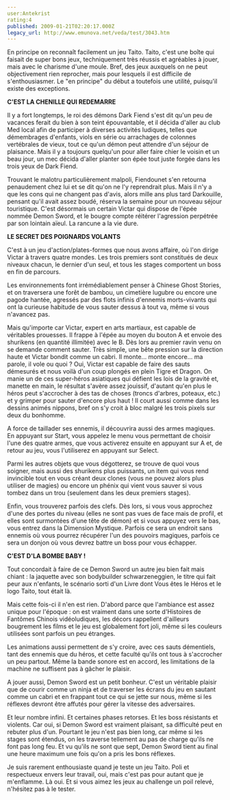 ```yaml
---
user:Antekrist
rating:4
published: 2009-01-21T02:20:17.000Z
legacy_url: http://www.emunova.net/veda/test/3043.htm
---
```

En principe on reconnaît facilement un jeu Taito. Taito, c'est une boîte qui faisait de super bons jeux, techniquement très réussis et agréables à jouer, mais avec le charisme d'une moule. Bref, des jeux auxquels on ne peut objectivement rien reprocher, mais pour lesquels il est difficile de s'enthousiasmer. Le "en principe" du début a toutefois une utilité, puisqu'il existe des exceptions.  

  

**C'EST LA CHENILLE QUI REDEMARRE**  

Il y a fort longtemps, le roi des démons Dark Fiend s'est dit qu'un peu de vacances ferait du bien à son teint épouvantable, et il décida d'aller au club Med local afin de participer à diverses activités ludiques, telles que démembrages d'enfants, viols en série ou arrachages de colonnes vertébrales de vieux, tout ce qu'un démon peut attendre d'un séjour de plaisance. Mais il y a toujours quelqu'un pour aller faire chier le voisin et un beau jour, un mec décida d'aller planter son épée tout juste forgée dans les trois yeux de Dark Fiend.  

Trouvant le malotru particulièrement malpoli, Fiendounet s'en retourna penaudement chez lui et se dit qu'on ne l'y reprendrait plus. Mais il n'y a que les cons qui ne changent pas d'avis, alors mille ans plus tard Darkouille, pensant qu'il avait assez boudé, réserva la semaine pour un nouveau séjour touristique. C'est désormais un certain Victar qui dispose de l'épée nommée Demon Sword, et le bougre compte réitérer l'agression perpétrée par son lointain aïeul. La rancune a la vie dure.  

  

**LE SECRET DES POIGNARDS VOLANTS**  

C'est à un jeu d'action/plates-formes que nous avons affaire, où l'on dirige Victar à travers quatre mondes. Les trois premiers sont constitués de deux niveaux chacun, le dernier d'un seul, et tous les stages comportent un boss en fin de parcours.  

Les environnements font irrémédiablement penser à Chinese Ghost Stories, et on traversera une forêt de bambou, un cimetière lugubre ou encore une pagode hantée, agressés par des flots infinis d'ennemis morts-vivants qui ont la curieuse habitude de vous sauter dessus à tout va, même si vous n'avancez pas.  

Mais qu'importe car Victar, expert en arts martiaux, est capable de véritables prouesses. Il frappe à l'épée au moyen du bouton A et envoie des shurikens (en quantité illimitée) avec le B. Dès lors au premier ravin venu on se demande comment sauter. Très simple, une bête pression sur la direction haute et Victar bondit comme un cabri. Il monte... monte encore... ma parole, il vole ou quoi ? Oui, Victar est capable de faire des sauts démesurés et nous voilà d'un coup plongés en plein Tigre et Dragon. On manie un de ces super-héros asiatiques qui défient les lois de la gravité et, manette en main, le résultat s'avère assez jouissif, d'autant qu'en plus le héros peut s'accrocher à des tas de choses (troncs d'arbres, poteaux, etc.) et y grimper pour sauter d'encore plus haut ! Il court aussi comme dans les dessins animés nippons, bref on s'y croit à bloc malgré les trois pixels sur deux du bonhomme.  

A force de taillader ses ennemis, il découvrira aussi des armes magiques. En appuyant sur Start, vous appelez le menu vous permettant de choisir l'une des quatre armes, que vous activerez ensuite en appuyant sur A et, de retour au jeu, vous l'utiliserez en appuyant sur Select.  

Parmi les autres objets que vous dégotterez, se trouve de quoi vous soigner, mais aussi des shurikens plus puissants, un item qui vous rend invincible tout en vous créant deux clones (vous ne pouvez alors plus utiliser de magies) ou encore un phénix qui vient vous sauver si vous tombez dans un trou (seulement dans les deux premiers stages).  

Enfin, vous trouverez parfois des clefs. Dès lors, si vous vous approchez d'une des portes du niveau (elles ne sont pas vues de face mais de profil, et elles sont surmontées d'une tête de démon) et si vous appuyez vers le bas, vous entrez dans la Dimension Mystique. Parfois ce sera un endroit sans ennemis où vous pourrez récupérer l'un des pouvoirs magiques, parfois ce sera un donjon où vous devrez battre un boss pour vous échapper.  

  

**C'EST D'LA BOMBE BABY !**  

Tout concordait à faire de ce Demon Sword un autre jeu bien fait mais chiant : la jaquette avec son bodybuilder schwarzeneggien, le titre qui fait peur aux n'enfants, le scénario sorti d'un Livre dont Vous êtes le Héros et le logo Taito, tout était là.  

Mais cette fois-ci il n'en est rien. D'abord parce que l'ambiance est assez unique pour l'époque : on est vraiment dans une sorte d'Histoires de Fantômes Chinois vidéoludiques, les décors rappellent d'ailleurs bougrement les films et le jeu est globalement fort joli, même si les couleurs utilisées sont parfois un peu étranges.  

Les animations aussi permettent de s'y croire, avec ces sauts démentiels, tant des ennemis que du héros, et cette faculté qu'ils ont tous à s'accrocher un peu partout. Même la bande sonore est en accord, les limitations de la machine ne suffisent pas à gâcher le plaisir.  

A jouer aussi, Demon Sword est un petit bonheur. C'est un véritable plaisir que de courir comme un ninja et de traverser les écrans du jeu en sautant comme un cabri et en frappant tout ce qui se jette sur nous, même si les réflexes devront être affutés pour gérer la vitesse des adversaires.  

Et leur nombre infini. Et certaines phases retorses. Et les boss résistants et violents. Car oui, si Demon Sword est vraiment plaisant, sa difficulté peut en rebuter plus d'un. Pourtant le jeu n'est pas bien long, car même si les stages sont étendus, on les traverse tellement au pas de charge qu'ils ne font pas long feu. Et vu qu'ils ne sont que sept, Demon Sword tient au final une heure maximum une fois qu'on a pris les bons réflexes.  

  

Je suis rarement enthousiaste quand je teste un jeu Taito. Poli et respectueux envers leur travail, oui, mais c'est pas pour autant que je m'enflamme. Là oui. Et si vous aimez les jeux au challenge un poil relevé, n'hésitez pas à le tester.